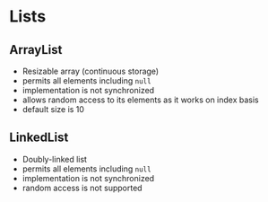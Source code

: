 # Lists

## ArrayList

- Resizable array (continuous storage)
- permits all elements including `null`
- implementation is not synchronized
- allows random access to its elements as it works on index basis
- default size is 10

## LinkedList

- Doubly-linked list
- permits all elements including `null`
- implementation is not synchronized
- random access is not supported
